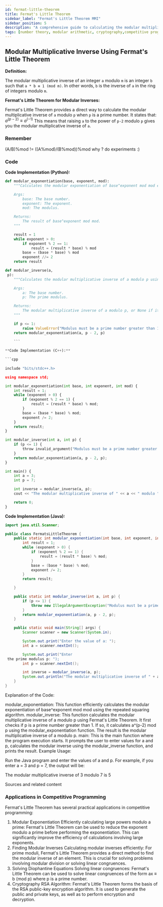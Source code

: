 ```yaml
---
id: fermat-little-theorem
title: Fermat's Little Theorem
sidebar_label: "Fermat's Little Theorem MMI"
sidebar_position: 5
description: "A comprehensive guide to calculating the modular multiplicative inverse using Fermat's Little Theorem."
tags: [number theory, modular arithmetic, cryptography,competitive progrmaing]
---
```


## Modular Multiplicative Inverse Using Fermat's Little Theorem

**Definition:**

The modular multiplicative inverse of an integer `a` modulo `m` is an integer `b` such that `a * b ≡ 1 (mod m)`. In other words, `b` is the inverse of `a` in the ring of integers modulo `m`.

**Fermat's Little Theorem for Modular Inverses:**

Fermat's Little Theorem provides a direct way to calculate the modular multiplicative inverse of `a` modulo `p` when `p` is a prime number. It states that:
$a^{(p-2)} ≡ a^{(-1)}$
This means that raising `a` to the power of `p-2` modulo `p` gives you the modular multiplicative inverse of `a`.

### Remember
(A/B)%mod != ((A%mod)/(B%mod))%mod why ? do experiments :)

### Code
**Code Implementation (Python):**

```python
def modular_exponentiation(base, exponent, mod):
    """Calculates the modular exponentiation of base^exponent mod mod efficiently.

    Args:
        base: The base number.
        exponent: The exponent.
        mod: The modulus.

    Returns:
        The result of base^exponent mod mod.
    """

    result = 1
    while exponent > 0:
        if exponent % 2 == 1:
            result = (result * base) % mod
        base = (base * base) % mod
        exponent //= 2
    return result

def modular_inverse(a,   
 p):
    """Calculates the modular multiplicative inverse of a modulo p using Fermat's Little Theorem.in O(logn)

    Args:
        a: The base number.
        p: The prime modulus.

    Returns:
        The modular multiplicative inverse of a modulo p, or None if it doesn't exist.
    """

    if p <= 1:
        raise ValueError("Modulus must be a prime number greater than 1.")
    return modular_exponentiation(a, p - 2, p)
    
    ```

**Code Implementation (C++):**

```cpp
 
include "bits/stdc++.h>

using namespace std;

int modular_exponentiation(int base, int exponent, int mod) {
    int result = 1;
    while (exponent > 0) {
        if (exponent % 2 == 1) {
            result = (result * base) % mod;
        }
        base = (base * base) % mod;
        exponent /= 2;
    }
    return result;
}

int modular_inverse(int a, int p) {
    if (p <= 1) {
        throw invalid_argument("Modulus must be a prime number greater than 1.");
    }
    return modular_exponentiation(a, p - 2, p);
}

int main() {
    int a = 3;
    int p = 7;

    int inverse = modular_inverse(a, p);
    cout << "The modular multiplicative inverse of " << a << " modulo " << p << " is " << inverse << endl;

    return 0;
}
```
**Code Implementation (Java):**

```java
import java.util.Scanner;

public class FermatsLittleTheorem {
    public static int modular_exponentiation(int base, int exponent, int mod) {
        int result = 1;
        while (exponent > 0) {
            if (exponent % 2 == 1) {
                result = (result * base) % mod;
            }
            base = (base * base) % mod;
            exponent /= 2;
        }
        return result;   

    }

    public static int modular_inverse(int a, int p) {
        if (p <= 1) {
            throw new IllegalArgumentException("Modulus must be a prime number greater than 1.");
        }
        return modular_exponentiation(a, p - 2, p);
    }

    public static void main(String[] args) {
        Scanner scanner = new Scanner(System.in);

        System.out.print("Enter the value of a: ");
        int a = scanner.nextInt();

        System.out.print("Enter   
 the prime modulus p: ");
        int p = scanner.nextInt();

        int inverse = modular_inverse(a, p);
        System.out.println("The modular multiplicative inverse of " + a + " modulo " + p + " is " + inverse);
    }
}
```
Explanation of the Code:

modular_exponentiation: This function efficiently calculates the modular exponentiation of base^exponent mod mod using the repeated squaring algorithm.
modular_inverse: This function calculates the modular multiplicative inverse of a modulo p using Fermat's Little Theorem.
It first checks if p is a prime number greater than 1.
If so, it calculates a^(p-2) mod p using the modular_exponentiation function.
The result is the modular multiplicative inverse of a modulo p.
main: This is the main function where the program execution starts. It prompts the user to enter values for a and p, calculates the modular inverse using the modular_inverse function, and prints the result.
Example Usage:

Run the Java program and enter the values of a and p. For example, if you enter a = 3 and p = 7, the output will be:

The modular multiplicative inverse of 3 modulo 7 is 5

Sources and related content



### Applications in Competitive Programming
Fermat's Little Theorem has several practical applications in competitive programming:

1. Modular Exponentiation
Efficiently calculating large powers modulo a prime: Fermat's Little Theorem can be used to reduce the exponent modulo a prime before performing the exponentiation. This can significantly improve the efficiency of calculations involving large exponents.
2. Finding Modular Inverses
Calculating modular inverses efficiently: For prime moduli, Fermat's Little Theorem provides a direct method to find the modular inverse of an element. This is crucial for solving problems involving modular division or solving linear congruences.
3. Solving Diophantine Equations
Solving linear congruences: Fermat's Little Theorem can be used to solve linear congruences of the form ax ≡ b (mod p) where p is a prime number.
4. Cryptography
RSA Algorithm: Fermat's Little Theorem forms the basis of the RSA public-key encryption algorithm. It is used to generate the public and private keys, as well as to perform encryption and decryption.

